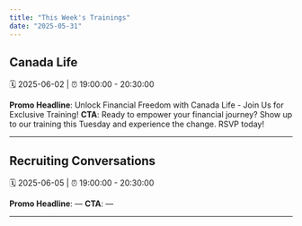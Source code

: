 ```yaml
---
title: "This Week's Trainings"
date: "2025-05-31"
---
```


## Canada Life
🗓️ 2025-06-02 | ⏰ 19:00:00 - 20:30:00

**Promo Headline**: Unlock Financial Freedom with Canada Life - Join Us for Exclusive Training!
**CTA**: Ready to empower your financial journey? Show up to our training this Tuesday and experience the change. RSVP today!

---

## Recruiting Conversations
🗓️ 2025-06-05 | ⏰ 19:00:00 - 20:30:00

**Promo Headline**: —
**CTA**: —

---


